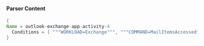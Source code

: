 #### Parser Content
```Java
{
Name = outlook-exchange-app-activity-4
  Conditions = [ """WORKLOAD=Exchange""", """COMMAND=MailItemsAccessed""" , """CLIENTPROCESSNAME=""", """TS=""" ]
}
```